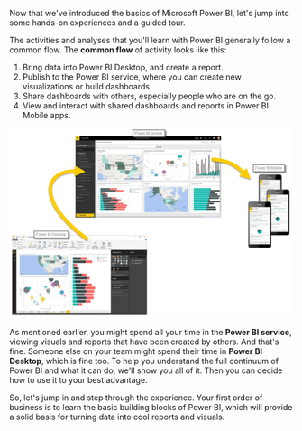 Now that we've introduced the basics of Microsoft Power BI, let's jump into some hands-on experiences and a guided tour. 

The activities and analyses that you'll learn with Power BI generally follow a common flow. The **common flow** of activity looks like this:

1. Bring data into Power BI Desktop, and create a report.
2. Publish to the Power BI service, where you can create new visualizations or build dashboards.
3. Share dashboards with others, especially people who are on the go.
4. View and interact with shared dashboards and reports in Power BI Mobile apps.

![Power BI cycle of use](../media/pbi-using_01.png)

As mentioned earlier, you might spend all your time in the **Power BI service**, viewing visuals and reports that have been created by others. And that's fine. Someone else on your team might spend their time in **Power BI Desktop**, which is fine too. To help you understand the full continuum of Power BI and what it can do, we'll show you all of it. Then you can decide how to use it to your best advantage.

So, let's jump in and step through the experience. Your first order of business is to learn the basic building blocks of Power BI, which will provide a solid basis for turning data into cool reports and visuals.

